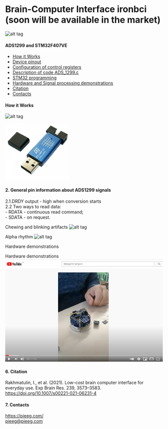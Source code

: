 # Brain-Computer Interface ironbci (soon will be available in the market)

                            
![alt tag](https://github.com/pieeg-club/ironbci/blob/master/Supplementary%20files/BLE/image_5.png "general view")​

####  ADS1299 and STM32F407VE 
-  [How it Works](https://github.com/Ildaron/ironbci/blob/master/README.md#1-how-it-works)  
-  [Device pinout](https://github.com/Ildaron/ironbci#2--general-pin-information-about-ads1299-signals)   
-  [Configuration of control registers](https://github.com/Ildaron/ironbci#3-configuration-of-control-registers)     
-  [Description of code ADS_1299.c](https://github.com/Ildaron/ironbci#4-description-of-code-ads_1299c)    
-  [STM32 programming](https://github.com/Ildaron/ironbci#5-stm32-programming)  
-  [Hardware and Signal processing demonstrations](https://github.com/Ildaron/ironbci#6-hardware-and-signal-processing-demonstrations)     
-  [Citation](https://github.com/Ildaron/ironbci/blob/master/README.md#7-citation)   
-  [Contacts](https://github.com/Ildaron/ironbci/blob/master/README.md#8-contacts)     

#### How it Works  
![alt tag](https://github.com/pieeg-club/ironbci/blob/master/Supplementary%20files/BLE/app.png "app")
   
![alt tag](https://github.com/Ildaron/ironbci/blob/master/Supplementary%20files/stl1.bmp "stm32")


####  2.  General pin information about ADS1299 signals

2.1.DRDY output -  high when conversion starts    
2.2  Two ways to read data:      
      - RDATA - continuous read command;      
      - SDATA - on request.  


Chewing  and blinking artifacts
![alt tag](https://github.com/pieeg-club/ironbci/blob/master/Supplementary%20files/BLE/image_3.png "general view")

Alpha rhythm
![alt tag](https://github.com/pieeg-club/ironbci/blob/master/Supplementary%20files/BLE/image_2.png "general view")

Hardware demonstrations  
 
Hardware demonstrations  
[![Hardware demonstrations](https://github.com/Ildaron/ironbci/blob/master/Supplementary%20files/hardware_ironbci.bmp)](https://youtu.be/j0kvDpfp6p8)    
   

#### 6. Citation  
Rakhmatulin, I., et al. (2021). Low-cost brain computer interface for everyday use. Exp Brain Res. 239, 3573–3583. https://doi.org/10.1007/s00221-021-06231-4

#### 7. Contacts   
https://pieeg.com/   
pieeg@pieeg.com  

